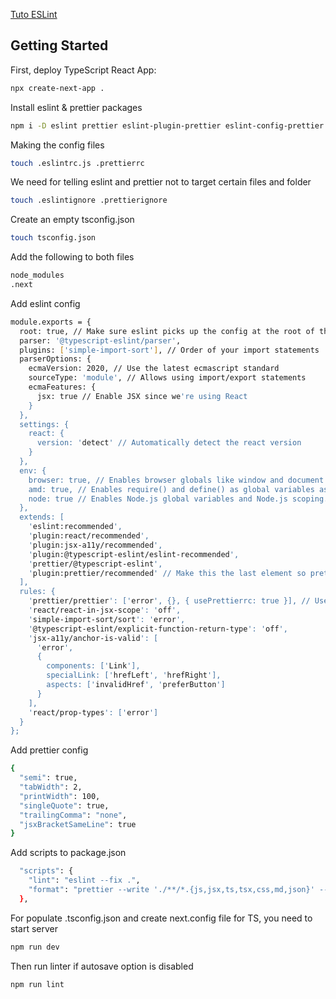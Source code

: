 [Tuto ESLint](https://dev.to/onygami/eslint-and-prettier-for-react-apps-bonus-next-js-and-typescript-3e46) 

## Getting Started

First, deploy TypeScript React App:

```bash
npx create-next-app .
```

Install eslint & prettier packages

```bash
npm i -D eslint prettier eslint-plugin-prettier eslint-config-prettier eslint-plugin-simple-import-sort eslint-plugin-react-hooks eslint-plugin-react eslint-plugin-jsx-a11y  typescript @typescript-eslint/eslint-plugin @typescript-eslint/parser @types/react @types/node
```

Making the config files

```bash
touch .eslintrc.js .prettierrc
```

We need for telling eslint and prettier not to target certain files and folder

```bash
touch .eslintignore .prettierignore
```

Create an empty tsconfig.json

```bash
touch tsconfig.json
```

Add the following to both files

```bash
node_modules
.next
```

Add eslint config
```bash
module.exports = {
  root: true, // Make sure eslint picks up the config at the root of the directory
  parser: '@typescript-eslint/parser',
  plugins: ['simple-import-sort'], // Order of your import statements
  parserOptions: {
    ecmaVersion: 2020, // Use the latest ecmascript standard
    sourceType: 'module', // Allows using import/export statements
    ecmaFeatures: {
      jsx: true // Enable JSX since we're using React
    }
  },
  settings: {
    react: {
      version: 'detect' // Automatically detect the react version
    }
  },
  env: {
    browser: true, // Enables browser globals like window and document
    amd: true, // Enables require() and define() as global variables as per the amd spec.
    node: true // Enables Node.js global variables and Node.js scoping.
  },
  extends: [
    'eslint:recommended',
    'plugin:react/recommended',
    'plugin:jsx-a11y/recommended',
    'plugin:@typescript-eslint/eslint-recommended',
    'prettier/@typescript-eslint',
    'plugin:prettier/recommended' // Make this the last element so prettier config overrides other formatting rules
  ],
  rules: {
    'prettier/prettier': ['error', {}, { usePrettierrc: true }], // Use our .prettierrc file as source
    'react/react-in-jsx-scope': 'off',
    'simple-import-sort/sort': 'error',
    '@typescript-eslint/explicit-function-return-type': 'off',
    'jsx-a11y/anchor-is-valid': [
      'error',
      {
        components: ['Link'],
        specialLink: ['hrefLeft', 'hrefRight'],
        aspects: ['invalidHref', 'preferButton']
      }
    ],
    'react/prop-types': ['error']
  }
};


```

Add prettier config

```bash
{
  "semi": true,
  "tabWidth": 2,
  "printWidth": 100,
  "singleQuote": true,
  "trailingComma": "none",
  "jsxBracketSameLine": true
}

```

Add scripts to package.json
```bash
  "scripts": {
    "lint": "eslint --fix .",
    "format": "prettier --write './**/*.{js,jsx,ts,tsx,css,md,json}' --config ./.prettierrc"
  },
```

For populate .tsconfig.json and create next.config file for TS, you need to start server
```bash
npm run dev
```

Then run linter if autosave option is disabled
```bash
npm run lint
```